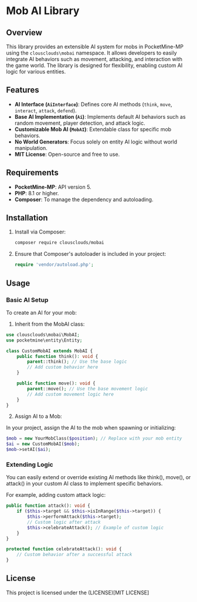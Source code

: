 # Mob AI Library

## Overview

This library provides an extensible AI system for mobs in PocketMine-MP using the `clousclouds\mobai` namespace. It allows developers to easily integrate AI behaviors such as movement, attacking, and interaction with the game world. The library is designed for flexibility, enabling custom AI logic for various entities.

## Features

- **AI Interface (`AiInterface`)**: Defines core AI methods (`think`, `move`, `interact`, `attack`, `defend`).
- **Base AI Implementation (`Ai`)**: Implements default AI behaviors such as random movement, player detection, and attack logic.
- **Customizable Mob AI (`MobAI`)**: Extendable class for specific mob behaviors.
- **No World Generators**: Focus solely on entity AI logic without world manipulation.
- **MIT License**: Open-source and free to use.

## Requirements

- **PocketMine-MP**: API version 5.
- **PHP**: 8.1 or higher.
- **Composer**: To manage the dependency and autoloading.

## Installation

1. Install via Composer:
   ```bash
   composer require clousclouds/mobai

2. Ensure that Composer's autoloader is included in your project:
   ```php
   require 'vendor/autoload.php';
   ```


## Usage

### Basic AI Setup

To create an AI for your mob:

1. Inherit from the MobAI class:
```php
use clousclouds\mobai\MobAI;
use pocketmine\entity\Entity;

class CustomMobAI extends MobAI {
    public function think(): void {
        parent::think(); // Use the base logic
        // Add custom behavior here
    }

    public function move(): void {
        parent::move(); // Use the base movement logic
        // Add custom movement logic here
    }
}
```

2. Assign AI to a Mob:

In your project, assign the AI to the mob when spawning or initializing:
```php
$mob = new YourMobClass($position); // Replace with your mob entity
$ai = new CustomMobAI($mob);
$mob->setAI($ai);
```


### Extending Logic

You can easily extend or override existing AI methods like think(), move(), or attack() in your custom AI class to implement specific behaviors.

For example, adding custom attack logic:
```php
public function attack(): void {
    if ($this->target && $this->isInRange($this->target)) {
        $this->performAttack($this->target);
        // Custom logic after attack
        $this->celebrateAttack(); // Example of custom logic
    }
}

protected function celebrateAttack(): void {
    // Custom behavior after a successful attack
}
```
## License

This project is licensed under the (LICENSE)[MIT LICENSE]
